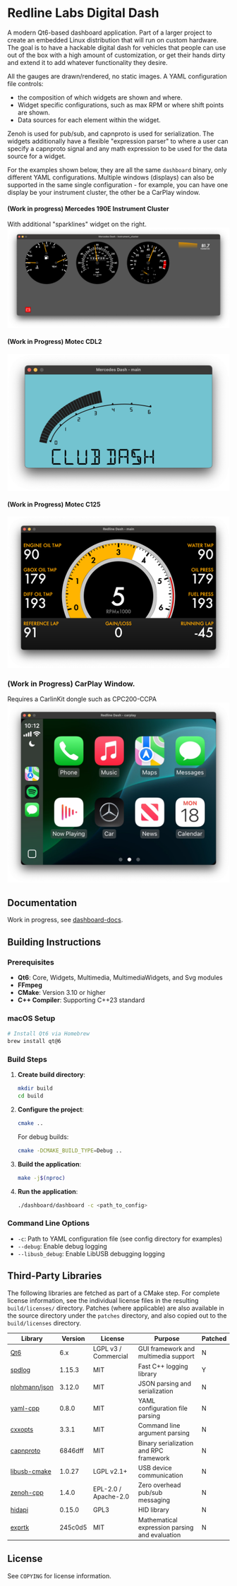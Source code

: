 # Redline Labs Digital Dash

A modern Qt6-based dashboard application.  Part of a larger project to create an embedded Linux distribution that will run on custom hardware.   The goal is to have a hackable digital dash for vehicles that people can use out of the box with a high amount of customization, or get their hands dirty and extend it to add whatever functionality they desire.

All the gauges are drawn/rendered, no static images.  A YAML configuration file controls:
 - the composition of which widgets are shown and where.
 - Widget specific configurations, such as max RPM or where shift points are shown.
 - Data sources for each element within the widget.

 Zenoh is used for pub/sub, and capnproto is used for serialization.  The widgets additionally have a flexible "expression parser" to where a user can specify a capnproto signal and any math expression to be used for the data source for a widget.

For the examples shown below, they are all the same `dashboard` binary, only different YAML configurations.  Multiple windows (displays) can also be supported in the same single configuration - for example, you can have one display be your instrument cluster, the other be a CarPlay window.

#### (Work in progress) Mercedes 190E Instrument Cluster
With additional "sparklines" widget on the right.
![Screengrab](/docs/images/mercedes_190e_demo_display.png)

#### (Work in Progress) Motec CDL2
![Screengrab](/docs/images/motec_cdl2_demo.png)

#### (Work in Progress) Motec C125
![Screengrab](/docs/images/motec_c125_dash_demo.png)

### (Work in Progress) CarPlay Window.
Requires a CarlinKit dongle such as CPC200-CCPA
![Screengrab](/docs/images/carplay_demo.png)

## Documentation
Work in progress, see [dashboard-docs](http://dashboard-docs.redline-labs.com).

## Building Instructions

### Prerequisites

- **Qt6**: Core, Widgets, Multimedia, MultimediaWidgets, and Svg modules
- **FFmpeg**
- **CMake**: Version 3.10 or higher
- **C++ Compiler**: Supporting C++23 standard

### macOS Setup

```bash
# Install Qt6 via Homebrew
brew install qt@6
```

### Build Steps

1. **Create build directory**:
   ```bash
   mkdir build
   cd build
   ```

2. **Configure the project**:
   ```bash
   cmake ..
   ```
   
   For debug builds:
   ```bash
   cmake -DCMAKE_BUILD_TYPE=Debug ..
   ```

3. **Build the application**:
   ```bash
   make -j$(nproc)
   ```

4. **Run the application**:
   ```bash
   ./dashboard/dashboard -c <path_to_config>
   ```

### Command Line Options

- `-c`: Path to YAML configuration file (see config directory for examples)
- `--debug`: Enable debug logging
- `--libusb_debug`: Enable LibUSB debugging logging


## Third-Party Libraries
The following libraries are fetched as part of a CMake step.  For complete license information, see the individual license files in the resulting `build/licenses/` directory. Patches (where applicable) are also available in the source directory under the `patches` directory, and also copied out to the `build/licenses` directory.

| Library | Version | License | Purpose | Patched |
|---------|---------|---------|---------|---------|
| [Qt6](https://www.qt.io/) | 6.x | LGPL v3 / Commercial | GUI framework and multimedia support | N |
| [spdlog](https://github.com/gabime/spdlog) | 1.15.3 | MIT | Fast C++ logging library | Y |
| [nlohmann/json](https://github.com/nlohmann/json) | 3.12.0 | MIT | JSON parsing and serialization | N|
| [yaml-cpp](https://github.com/jbeder/yaml-cpp) | 0.8.0 | MIT | YAML configuration file parsing | N |
| [cxxopts](https://github.com/jarro2783/cxxopts) | 3.3.1 | MIT | Command line argument parsing | N |
| [capnproto](https://github.com/capnproto/capnproto) | 6846dff | MIT | Binary serialization and RPC framework | N |
| [libusb-cmake](https://github.com/libusb/libusb-cmake) | 1.0.27 | LGPL v2.1+ | USB device communication | N |
| [zenoh-cpp](https://github.com/eclipse-zenoh/zenoh-cpp) | 1.4.0 | EPL-2.0 / Apache-2.0 | Zero overhead pub/sub messaging | N |
| [hidapi](https://github.com/libusb/hidapi.git) | 0.15.0 | GPL3 | HID library | N |
| [exprtk](https://github.com/ArashPartow/exprtk) | 245c0d5 | MIT | Mathematical expression parsing and evaluation | N |

## License

See `COPYING` for license information.
